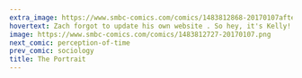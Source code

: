 ```yaml
---
extra_image: https://www.smbc-comics.com/comics/1483812868-20170107after.png
hovertext: Zach forgot to update his own website . So hey, it's Kelly! Hi, everyone!
image: https://www.smbc-comics.com/comics/1483812727-20170107.png
next_comic: perception-of-time
prev_comic: sociology
title: The Portrait
---
```


